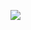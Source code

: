 ![](//www.plantuml.com/plantuml/png/bL3BIiD05DtVhxXBksW_G4hfGX11DnO_u3OvYOFp23CtrIB-ktUaHLEAfH32cJcFd9DrKSaw1a_gr8DV2Xefu2vbVeZs3g8kHIxxeWZaqIbhukpwL-NMPJIL9f96pM7kV81tsC6dmSv4LIMnj_XDwlHTCZw9sPwgv_cSRvuXBGy9clUpl_UFgNTnShD1R3cW5EbH9imJf8mPh0ZsML73P_ac1TkbilKLnzRL1HP5nyu7_U4K47Lsoct6OR0CC_rYNYnMnyPyoykbYuqVMwnMTBvSDLoizPE43xNPnP8kwwzlyOzXyhUlbzwx7RW3sgqqRwTJw8jeRNWC_Xi0)
